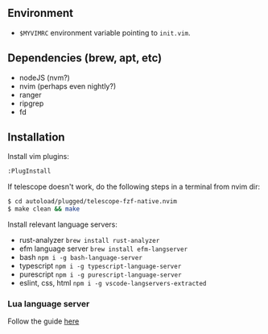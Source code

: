 ## Environment

- `$MYVIMRC` environment variable pointing to `init.vim`.

## Dependencies (brew, apt, etc)

- nodeJS (nvm?)
- nvim (perhaps even nightly?)
- ranger
- ripgrep
- fd

## Installation

Install vim plugins:

```bash
:PlugInstall
```

If telescope doesn't work, do the following steps in a terminal from nvim dir:

```bash
$ cd autoload/plugged/telescope-fzf-native.nvim
$ make clean && make
```

Install relevant language servers:

- rust-analyzer `brew install rust-analyzer`
- efm language server `brew install efm-langserver`
- bash `npm i -g bash-language-server`
- typescript `npm i -g typescript-language-server`
- purescript `npm i -g purescript-language-server`
- eslint, css, html `npm i -g vscode-langservers-extracted`

### Lua language server

Follow the guide [here](https://github.com/sumneko/lua-language-server/wiki/Build-and-Run)
